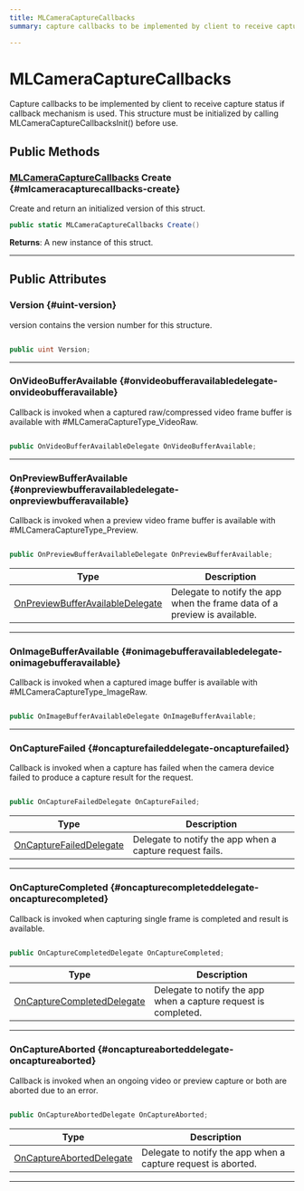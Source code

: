 ```yaml
---
title: MLCameraCaptureCallbacks
summary: capture callbacks to be implemented by client to receive capture status if callback mechanism is used. this structure must be initialized by calling mlcameracapturecallbacksinit before use. 

---
```


# MLCameraCaptureCallbacks




Capture callbacks to be implemented by client to receive capture status if callback mechanism is used. This structure must be initialized by calling MLCameraCaptureCallbacksInit() before use.   





## Public Methods

### [MLCameraCaptureCallbacks](/unity-api/api/UnityEngine.XR.MagicLeap/MLCameraBase/NativeBindings/UnityEngine.XR.MagicLeap.MLCameraBase.NativeBindings.MLCameraCaptureCallbacks.md) Create {#mlcameracapturecallbacks-create}

Create and return an initialized version of this struct. 

```csharp
public static MLCameraCaptureCallbacks Create()
```






**Returns**: A new instance of this struct.



-----------

## Public Attributes

### Version {#uint-version}

version contains the version number for this structure. 

```csharp

public uint Version;

```






-----------

### OnVideoBufferAvailable {#onvideobufferavailabledelegate-onvideobufferavailable}

Callback is invoked when a captured raw/compressed video frame buffer is available with #MLCameraCaptureType&#95;VideoRaw. 

```csharp

public OnVideoBufferAvailableDelegate OnVideoBufferAvailable;

```






-----------

### OnPreviewBufferAvailable {#onpreviewbufferavailabledelegate-onpreviewbufferavailable}

Callback is invoked when a preview video frame buffer is available with #MLCameraCaptureType&#95;Preview. 

```csharp

public OnPreviewBufferAvailableDelegate OnPreviewBufferAvailable;

```

| Type | Description  | 
|--|--|
| [OnPreviewBufferAvailableDelegate](/unity-api/api/UnityEngine.XR.MagicLeap/MLCameraBase/UnityEngine.XR.MagicLeap.MLCameraBase.md#delegate-void-onpreviewbufferavailabledelegate) | Delegate to notify the app when the frame data of a preview is available.  |





-----------

### OnImageBufferAvailable {#onimagebufferavailabledelegate-onimagebufferavailable}

Callback is invoked when a captured image buffer is available with #MLCameraCaptureType&#95;ImageRaw. 

```csharp

public OnImageBufferAvailableDelegate OnImageBufferAvailable;

```






-----------

### OnCaptureFailed {#oncapturefaileddelegate-oncapturefailed}

Callback is invoked when a capture has failed when the camera device failed to produce a capture result for the request. 

```csharp

public OnCaptureFailedDelegate OnCaptureFailed;

```

| Type | Description  | 
|--|--|
| [OnCaptureFailedDelegate](/unity-api/api/UnityEngine.XR.MagicLeap/MLCameraBase/UnityEngine.XR.MagicLeap.MLCameraBase.md#delegate-void-oncapturefaileddelegate) | Delegate to notify the app when a capture request fails.  |





-----------

### OnCaptureCompleted {#oncapturecompleteddelegate-oncapturecompleted}

Callback is invoked when capturing single frame is completed and result is available. 

```csharp

public OnCaptureCompletedDelegate OnCaptureCompleted;

```

| Type | Description  | 
|--|--|
| [OnCaptureCompletedDelegate](/unity-api/api/UnityEngine.XR.MagicLeap/MLCameraBase/UnityEngine.XR.MagicLeap.MLCameraBase.md#delegate-void-oncapturecompleteddelegate) | Delegate to notify the app when a capture request is completed.  |





-----------

### OnCaptureAborted {#oncaptureaborteddelegate-oncaptureaborted}

Callback is invoked when an ongoing video or preview capture or both are aborted due to an error. 

```csharp

public OnCaptureAbortedDelegate OnCaptureAborted;

```

| Type | Description  | 
|--|--|
| [OnCaptureAbortedDelegate](/unity-api/api/UnityEngine.XR.MagicLeap/MLCameraBase/UnityEngine.XR.MagicLeap.MLCameraBase.md#delegate-void-oncaptureaborteddelegate) | Delegate to notify the app when a capture request is aborted.  |





-----------

